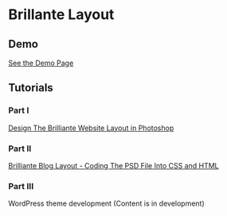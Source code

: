 <link href="http://kevinburke.bitbucket.org/markdowncss/markdown.css" rel="stylesheet"></link>

# Brillante Layout

## Demo

[See the Demo Page](http://tatygrassini.github.com/Brilliante_Layout/)

## Tutorials

### Part I

[Design The Brilliante Website Layout in Photoshop](http://spyrestudios.com/design-the-brilliante-website-layout-in-photoshop/)

### Part II

[Brilliante Blog Layout - Coding The PSD File Into CSS and HTML](http://spyrestudios.com/brilliante-blog-layout-coding-the-psd-file-into-css-and-html/)

### Part III

WordPress theme development (Content is in development)